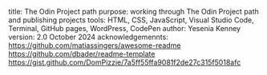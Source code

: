 title: The Odin Project path
purpose: working through The Odin Project path and publishing projects
tools: HTML, CSS, JavaScript, Visual Studio Code, Terminal, GitHub pages, WordPress, CodePen
author: Yesenia Kenney
version: 2.0 October 2024
acknowledgemennts: 
    https://github.com/matiassingers/awesome-readme
    https://github.com/dbader/readme-template
    https://gist.github.com/DomPizzie/7a5ff55ffa9081f2de27c315f5018afc
    
